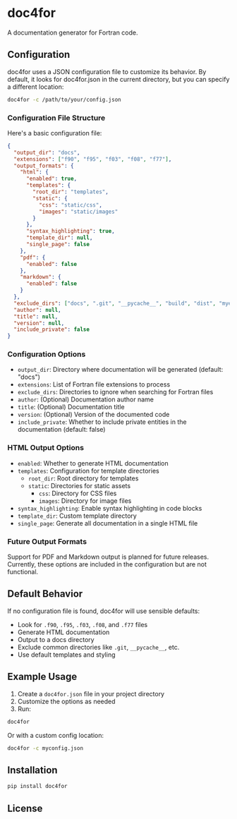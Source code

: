 # doc4for
A documentation generator for Fortran code.

## Configuration
doc4for uses a JSON configuration file to customize its behavior. By default, it looks for doc4for.json in the current directory, but you can specify a different location:

```bash
doc4for -c /path/to/your/config.json
```
### Configuration File Structure
Here's a basic configuration file:

```json
{
  "output_dir": "docs",
  "extensions": ["f90", "f95", "f03", "f08", "f77"],
  "output_formats": {
    "html": {
      "enabled": true,
      "templates": {
        "root_dir": "templates",
        "static": {
          "css": "static/css",
          "images": "static/images"
        }
      },
      "syntax_highlighting": true,
      "template_dir": null,
      "single_page": false
    },
    "pdf": {
      "enabled": false
    },
    "markdown": {
      "enabled": false
    }
  },
  "exclude_dirs": ["docs", ".git", "__pycache__", "build", "dist", "myenv"],
  "author": null,
  "title": null,
  "version": null,
  "include_private": false
}
```

### Configuration Options
* `output_dir`: Directory where documentation will be generated (default: "docs")
* `extensions`: List of Fortran file extensions to process
* `exclude_dirs`: Directories to ignore when searching for Fortran files
* `author`: (Optional) Documentation author name
* `title`: (Optional) Documentation title
* `version`: (Optional) Version of the documented code
* `include_private`: Whether to include private entities in the documentation (default: false)

### HTML Output Options
* `enabled`: Whether to generate HTML documentation
* `templates`: Configuration for template directories
  * `root_dir`: Root directory for templates
  * `static`: Directories for static assets
    * `css`: Directory for CSS files
    * `images`: Directory for image files
* `syntax_highlighting`: Enable syntax highlighting in code blocks
* `template_dir`: Custom template directory
* `single_page`: Generate all documentation in a single HTML file

### Future Output Formats
Support for PDF and Markdown output is planned for future releases. Currently, these options
are included in the configuration but are not functional.

## Default Behavior
If no configuration file is found, doc4for will use sensible defaults:

* Look for `.f90`, `.f95`, `.f03`, `.f08`, and `.f77` files
* Generate HTML documentation
* Output to a docs directory
* Exclude common directories like `.git`, `__pycache__`, etc.
* Use default templates and styling

## Example Usage
1. Create a `doc4for.json` file in your project directory
2. Customize the options as needed
3. Run:
```bash
doc4for
```
Or with a custom config location:
```bash
doc4for -c myconfig.json
```
## Installation
```bash
pip install doc4for
```
## License

